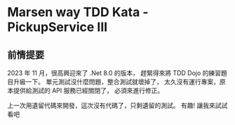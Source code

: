 #  Marsen way TDD Kata - PickupService III

## 前情提要

2023 年 11 月，很高興迎來了 .Net 8.0 的版本，
趕緊得來將 TDD Dojo 的練習題目升級一下。
單元測試沒什麼問題，整合測試就壞掉了，
太久沒有運行專案，原本提供給測試的 API 服務已經關閉了，
必須來進行修正。

上一次用遺留代碼來開發，這次沒有代碼了，只剩遺留的測試。
有趣! 讓我來試試看吧